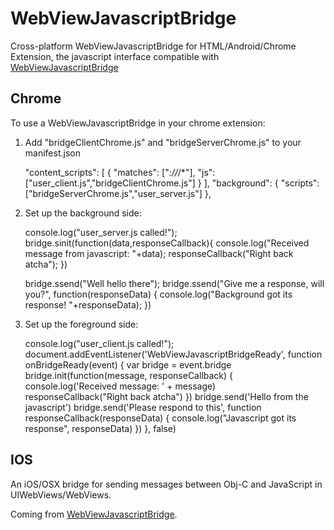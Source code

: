 WebViewJavascriptBridge
=======================
Cross-platform WebViewJavascriptBridge for HTML/Android/Chrome Extension, the javascript interface compatible with [WebViewJavascriptBridge](https://github.com/marcuswestin/WebViewJavascriptBridge) 

Chrome
----------
To use a WebViewJavascriptBridge in your chrome extension:

1) Add "bridgeClientChrome.js" and "bridgeServerChrome.js" to your manifest.json  

	"content_scripts": [
		{
		"matches": ["*://*/*"],
		"js": ["user_client.js","bridgeClientChrome.js"]
		}
	],
	"background": {
		"scripts": ["bridgeServerChrome.js","user_server.js"]
	},
2) Set up the background side:

	console.log("user_server.js called!");
	bridge.sinit(function(data,responseCallback){
		console.log("Received message from javascript: "+data);
	    responseCallback("Right back atcha");
	})
	
	bridge.ssend("Well hello there");
	bridge.ssend("Give me a response, will you?", function(responseData) {
	    console.log("Background got its response! "+responseData);
	})

3) Set up the foreground side:

	console.log("user_client.js called!");
	document.addEventListener('WebViewJavascriptBridgeReady', function onBridgeReady(event) {
	    var bridge = event.bridge
	    bridge.init(function(message, responseCallback) {
	        console.log('Received message: ' + message)  
	        responseCallback("Right back atcha")
	    })
	    bridge.send('Hello from the javascript')
	    bridge.send('Please respond to this', function responseCallback(responseData) {
	        console.log("Javascript got its response", responseData)
	    })
	}, false)

	
IOS
----------
An iOS/OSX bridge for sending messages between Obj-C and JavaScript in UIWebViews/WebViews.

Coming from [WebViewJavascriptBridge](https://github.com/marcuswestin/WebViewJavascriptBridge).

